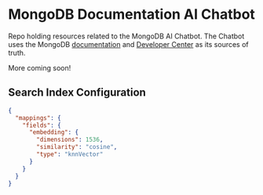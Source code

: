 # MongoDB Documentation AI Chatbot

Repo holding resources related to the MongoDB AI Chatbot. The Chatbot uses the MongoDB [documentation](https://www.mongodb.com/docs/) and [Developer Center](https://www.mongodb.com/developer/) as its sources of truth.

More coming soon!

## Search Index Configuration

```json
{
  "mappings": {
    "fields": {
      "embedding": {
        "dimensions": 1536,
        "similarity": "cosine",
        "type": "knnVector"
      }
    }
  }
}
```
